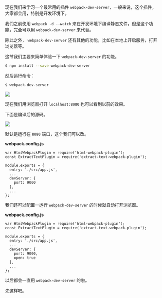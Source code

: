 现在我们来学习一个最常用的插件 `webpack-dev-server`，一般来说，这个插件，大家都会用，特别是开发环境下。

我们之前使用 `webpack -d --watch` 来在开发环境下编译静态文件，但是这个功能，完全可以用 `webpack-dev-server` 来代替。

除此之外， `webpack-dev-server` 还有其他的功能，比如在本地上开启服务，打开浏览器等。

这节我们主要来简单体验一下 `webpack-dev-server` 的功能。

``` bash
$ npm install --save webpack-dev-server
```

然后运行命令：

``` bash
$ webpack-dev-server
```

![](https://rails365.oss-cn-shenzhen.aliyuncs.com/uploads/photo/image/462/2017/e6c1ff7d21b2a497df4b414a7a2ee546.png)

现在我们用浏览器打开 `localhost:8080` 也可以看到以前的效果。

下面是编译后的源码。

![](https://rails365.oss-cn-shenzhen.aliyuncs.com/uploads/photo/image/463/2017/8694f46c943095e6526eefd5890b1288.png)

默认是运行在 `8080` 端口，这个我们可以改。

**webpack.config.js**

```
var HtmlWebpackPlugin = require('html-webpack-plugin');
const ExtractTextPlugin = require('extract-text-webpack-plugin');

module.exports = {
  entry: './src/app.js',
  ...
  devServer: {
    port: 9000
  },
  ...
};
```

我们还可以配置一运行 `webpack-dev-server` 的时候就自动打开浏览器。

**webpack.config.js**

```
var HtmlWebpackPlugin = require('html-webpack-plugin');
const ExtractTextPlugin = require('extract-text-webpack-plugin');

module.exports = {
  entry: './src/app.js',
  ...
  devServer: {
    port: 9000,
    open: true
  },
  ...
};
```

以后都会一直用 `webpack-dev-server` 的啦。

先这样吧。
